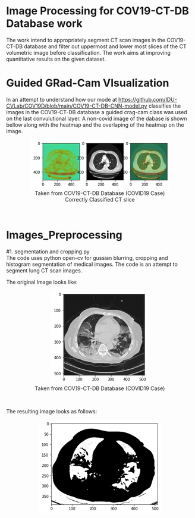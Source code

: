 # Image Processing for COV19-CT-DB Database work

The work intend to appropriately segment CT scan images in the COV19-CT-DB database and filter out uppermost and lower most slices of the CT volumetric image before classification. The work aims at improving quantitative results on the given dataset. 
# Guided GRad-Cam VIsualization <br/>
In an attempt to understand how our mode at https://github.com/IDU-CVLab/COV19D/blob/main/COV19-CT-DB-CNN-model.py classifies the images in the COV19-CT-DB database a guided crag-cam class was used on the last convulutional layer. A non-covid image of the dabase is shown bellow along with the heatmap and the overlaping of the heatmap on the image.
<p align="center">
  <img src="https://github.com/IDU-CVLab/Images_Preprocessing/blob/main/Figures/correct-non-covid-guided-grad-cam.png" /> <br/>
  Taken from COV19-CT-DB Database (COVID19 Case) <br/>
  Correctly Classified CT slice 
</p>      
<br/>

# Images_Preprocessing
#1. segmentation and cropping.py <br/>
The code uses python open-cv for gussian blurring, cropping and histogram segmentation of medical images. The code is an attempt to segment lung CT scan images.

The original Image looks like:
<p align="center">
  <img src="https://github.com/IDU-CVLab/Images_Preprocessing/blob/main/Figures/original.png" /> <br/>
  Taken from COV19-CT-DB Database (COVID19 Case)
</p>      
<br/>

The resulting image looks as follows:
<p align="center">
  <img src="https://github.com/IDU-CVLab/Images_Preprocessing/blob/main/Figures/cropped%20and%20segmented.png" />
</p>      
<br/>

